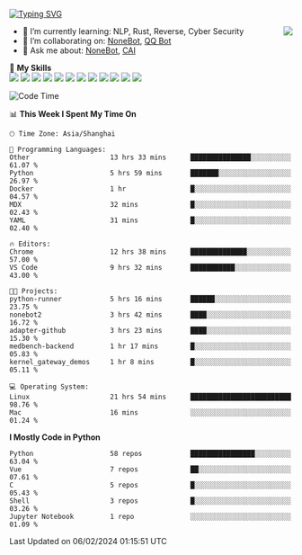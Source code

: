 [![Typing SVG](https://readme-typing-svg.herokuapp.com?size=25&duration=2500&color=8C43EA&vCenter=true&width=200&height=40&lines=Hi+there+%F0%9F%91%8B%F0%9F%8F%BB;I'm+yanyongyu)](https://git.io/typing-svg)

<a href="#">
  <img align="right" src="https://github-readme-stats.vercel.app/api?username=yanyongyu&count_private=true&show_icons=true&bg_color=15,f2f7fd,E0EAFC" />
</a>

- 🌱 I’m currently learning: NLP, Rust, Reverse, Cyber Security
- 👯 I’m collaborating on: [NoneBot](https://github.com/nonebot), [QQ Bot](https://github.com/Mrs4s/go-cqhttp)
- 💬 Ask me about: [NoneBot](https://github.com/nonebot), [CAI](https://github.com/cscs181/CAI)

🌟 **My Skills**  
![](https://img.shields.io/badge/-Python-3e74a2?style=flat-square&logo=Python&logoColor=fff)
![](https://img.shields.io/badge/-TypeScript-3178C6?style=flat-square&logo=TypeScript&logoColor=fff)
![](https://img.shields.io/badge/-Vue-4fc08d?style=flat-square&logo=Vue.js&logoColor=fff)
![](https://img.shields.io/badge/-React-2d98ce?style=flat-square&logo=React&logoColor=fff)
![](https://img.shields.io/badge/-FastAPI-009688?style=flat-square&logo=FastAPI&logoColor=fff)
![](https://img.shields.io/badge/-Linux-000000?style=flat-square&logo=Linux&logoColor=fff)
![](https://img.shields.io/badge/-Docker-2496ED?style=flat-square&logo=Docker&logoColor=fff)
![](https://img.shields.io/badge/-Kubernetes-326CE5?style=flat-square&logo=Kubernetes&logoColor=fff)
![](https://img.shields.io/badge/-GitHub%20Actions-2088FF?style=flat-square&logo=GitHubActions&logoColor=fff)
![](https://img.shields.io/badge/-PostgreSQL-4169E1?style=flat-square&logo=PostgreSQL&logoColor=fff)
![](https://img.shields.io/badge/-Redis-DC382D?style=flat-square&logo=Redis&logoColor=fff)
![](https://img.shields.io/badge/-MongoDB-47A248?style=flat-square&logo=MongoDB&logoColor=fff)

<!--START_SECTION:waka-->
![Code Time](http://img.shields.io/badge/Code%20Time-5%2C799%20hrs%2047%20mins-blue)

📊 **This Week I Spent My Time On** 

```text
🕑︎ Time Zone: Asia/Shanghai

💬 Programming Languages: 
Other                    13 hrs 33 mins      ███████████████░░░░░░░░░░   61.07 % 
Python                   5 hrs 59 mins       ███████░░░░░░░░░░░░░░░░░░   26.97 % 
Docker                   1 hr                █░░░░░░░░░░░░░░░░░░░░░░░░   04.57 % 
MDX                      32 mins             █░░░░░░░░░░░░░░░░░░░░░░░░   02.43 % 
YAML                     31 mins             █░░░░░░░░░░░░░░░░░░░░░░░░   02.40 % 

🔥 Editors: 
Chrome                   12 hrs 38 mins      ██████████████░░░░░░░░░░░   57.00 % 
VS Code                  9 hrs 32 mins       ███████████░░░░░░░░░░░░░░   43.00 % 

🐱‍💻 Projects: 
python-runner            5 hrs 16 mins       ██████░░░░░░░░░░░░░░░░░░░   23.75 % 
nonebot2                 3 hrs 42 mins       ████░░░░░░░░░░░░░░░░░░░░░   16.72 % 
adapter-github           3 hrs 23 mins       ████░░░░░░░░░░░░░░░░░░░░░   15.30 % 
medbench-backend         1 hr 17 mins        █░░░░░░░░░░░░░░░░░░░░░░░░   05.83 % 
kernel_gateway_demos     1 hr 8 mins         █░░░░░░░░░░░░░░░░░░░░░░░░   05.11 % 

💻 Operating System: 
Linux                    21 hrs 54 mins      █████████████████████████   98.76 % 
Mac                      16 mins             ░░░░░░░░░░░░░░░░░░░░░░░░░   01.24 % 
```

**I Mostly Code in Python** 

```text
Python                   58 repos            ████████████████░░░░░░░░░   63.04 % 
Vue                      7 repos             ██░░░░░░░░░░░░░░░░░░░░░░░   07.61 % 
C                        5 repos             █░░░░░░░░░░░░░░░░░░░░░░░░   05.43 % 
Shell                    3 repos             █░░░░░░░░░░░░░░░░░░░░░░░░   03.26 % 
Jupyter Notebook         1 repo              ░░░░░░░░░░░░░░░░░░░░░░░░░   01.09 % 
```




 Last Updated on 06/02/2024 01:15:51 UTC
<!--END_SECTION:waka-->
